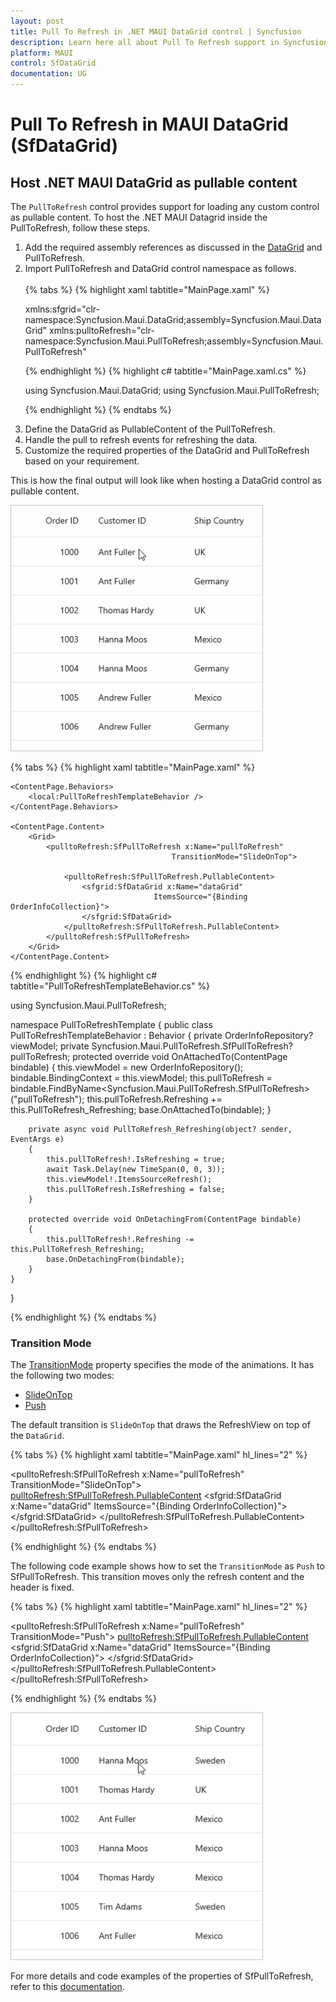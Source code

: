 ```yaml
---
layout: post
title: Pull To Refresh in .NET MAUI DataGrid control | Syncfusion
description: Learn here all about Pull To Refresh support in Syncfusion .NET MAUI DataGrid (SfDataGrid) control and more.
platform: MAUI
control: SfDataGrid
documentation: UG
---
```


# Pull To Refresh in MAUI DataGrid (SfDataGrid)

## Host .NET MAUI DataGrid as pullable content

The `PullToRefresh` control provides support for loading any custom control as pullable content. To host the .NET MAUI Datagrid inside the PullToRefresh, follow these steps.
<ol>
    <li> Add the required assembly references as discussed in the <a href="https://help.syncfusion.com/maui/datagrid/getting-started">DataGrid</a> and PullToRefresh.</li>
    <li> Import PullToRefresh and DataGrid control namespace as follows.</li>
    <br/>
{% tabs %}
{% highlight xaml tabtitle="MainPage.xaml" %}

xmlns:sfgrid="clr-namespace:Syncfusion.Maui.DataGrid;assembly=Syncfusion.Maui.DataGrid"
xmlns:pulltoRefresh="clr-namespace:Syncfusion.Maui.PullToRefresh;assembly=Syncfusion.Maui.PullToRefresh"

{% endhighlight %}
{% highlight c# tabtitle="MainPage.xaml.cs" %}

using Syncfusion.Maui.DataGrid;
using Syncfusion.Maui.PullToRefresh;

{% endhighlight %}
{% endtabs %}
    <br/>
    <li> Define the DataGrid as PullableContent of the PullToRefresh.</li> 
    <li> Handle the pull to refresh events for refreshing the data. </li>
    <li> Customize the required properties of the DataGrid and PullToRefresh based on your requirement.</li>
</ol>

This is how the final output will look like when hosting a DataGrid control as pullable content.

<img alt="TransitionMode SlideonTop" src="Images\pull-to-refresh\net-maui-datagrid-slideontop.gif" width="404"/>

{% tabs %}
{% highlight xaml tabtitle="MainPage.xaml" %}

<ContentPage xmlns="http://schemas.microsoft.com/dotnet/2021/maui"
            xmlns:x="http://schemas.microsoft.com/winfx/2009/xaml"
            x:Class="PullToRefreshTemplate.MainPage"
            xmlns:sfgrid="clr-namespace:Syncfusion.Maui.DataGrid;assembly=Syncfusion.Maui.DataGrid"
            xmlns:pulltoRefresh="clr-namespace:Syncfusion.Maui.PullToRefresh;assembly=Syncfusion.Maui.PullToRefresh"
            xmlns:local="clr-namespace:PullToRefreshTemplate">

    <ContentPage.Behaviors>
        <local:PullToRefreshTemplateBehavior />
    </ContentPage.Behaviors>

    <ContentPage.Content>
        <Grid>
            <pulltoRefresh:SfPullToRefresh x:Name="pullToRefresh"
                                        TransitionMode="SlideOnTop">

                <pulltoRefresh:SfPullToRefresh.PullableContent>
                    <sfgrid:SfDataGrid x:Name="dataGrid"
                                    ItemsSource="{Binding OrderInfoCollection}">
                    </sfgrid:SfDataGrid>
                </pulltoRefresh:SfPullToRefresh.PullableContent>
            </pulltoRefresh:SfPullToRefresh>
        </Grid>
    </ContentPage.Content>
</ContentPage>

{% endhighlight %}
{% highlight c# tabtitle="PullToRefreshTemplateBehavior.cs" %}

using Syncfusion.Maui.PullToRefresh;

namespace PullToRefreshTemplate
{
    public class PullToRefreshTemplateBehavior : Behavior<ContentPage>
    {
        private OrderInfoRepository? viewModel;
        private Syncfusion.Maui.PullToRefresh.SfPullToRefresh? pullToRefresh;
        protected override void OnAttachedTo(ContentPage bindable)
        {
            this.viewModel = new OrderInfoRepository();
            bindable.BindingContext = this.viewModel;
            this.pullToRefresh = bindable.FindByName<Syncfusion.Maui.PullToRefresh.SfPullToRefresh>("pullToRefresh");
            this.pullToRefresh.Refreshing += this.PullToRefresh_Refreshing;
            base.OnAttachedTo(bindable);
        }

        private async void PullToRefresh_Refreshing(object? sender, EventArgs e)
        {
            this.pullToRefresh!.IsRefreshing = true;
            await Task.Delay(new TimeSpan(0, 0, 3));
            this.viewModel!.ItemsSourceRefresh();
            this.pullToRefresh.IsRefreshing = false;
        }

        protected override void OnDetachingFrom(ContentPage bindable)
        {
            this.pullToRefresh!.Refreshing -= this.PullToRefresh_Refreshing;
            base.OnDetachingFrom(bindable);
        }
    }
}

{% endhighlight %}
{% endtabs %}

### Transition Mode

The [TransitionMode](https://help.syncfusion.com/cr/maui/Syncfusion.Maui.PullToRefresh.SfPullToRefresh.html#Syncfusion_Maui_PullToRefresh_SfPullToRefresh_TransitionMode) property specifies the mode of the animations. It has the following two modes:

* [SlideOnTop](https://help.syncfusion.com/cr/maui/Syncfusion.Maui.PullToRefresh.PullToRefreshTransitionType.html#Syncfusion_Maui_PullToRefresh_PullToRefreshTransitionType_SlideOnTop)
* [Push](https://help.syncfusion.com/cr/maui/Syncfusion.Maui.PullToRefresh.PullToRefreshTransitionType.html#Syncfusion_Maui_PullToRefresh_PullToRefreshTransitionType_Push)

The default transition is `SlideOnTop` that draws the RefreshView on top of the `DataGrid`.

{% tabs %}
{% highlight xaml tabtitle="MainPage.xaml" hl_lines="2" %}

<pulltoRefresh:SfPullToRefresh x:Name="pullToRefresh"
                            TransitionMode="SlideOnTop">
    <pulltoRefresh:SfPullToRefresh.PullableContent>
        <sfgrid:SfDataGrid x:Name="dataGrid"
                            ItemsSource="{Binding OrderInfoCollection}">
        </sfgrid:SfDataGrid>
    </pulltoRefresh:SfPullToRefresh.PullableContent>
</pulltoRefresh:SfPullToRefresh>

{% endhighlight %}
{% endtabs %}

The following code example shows how to set the `TransitionMode` as `Push` to SfPullToRefresh. This transition moves only the refresh content and the header is fixed.

{% tabs %}
{% highlight xaml tabtitle="MainPage.xaml" hl_lines="2" %}

<pulltoRefresh:SfPullToRefresh x:Name="pullToRefresh"
                            TransitionMode="Push">
    <pulltoRefresh:SfPullToRefresh.PullableContent>
        <sfgrid:SfDataGrid x:Name="dataGrid"
                            ItemsSource="{Binding OrderInfoCollection}">
        </sfgrid:SfDataGrid>
    </pulltoRefresh:SfPullToRefresh.PullableContent>
</pulltoRefresh:SfPullToRefresh>

{% endhighlight %}
{% endtabs %}

<img alt="TransitionMode SlideonTop" src="Images\pull-to-refresh\net-maui-datagrid-push.gif" width="404"/>

For more details and code examples of the properties of SfPullToRefresh, refer to this [documentation](https://help.syncfusion.com/maui/pull-to-refresh/customization#refreshviewthreshold).